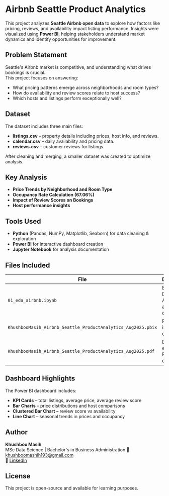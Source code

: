 # **Airbnb Seattle Product Analytics**

This project analyzes **Seattle Airbnb open data** to explore how factors like pricing, reviews, and availability impact listing performance. Insights were visualized using **Power BI**, helping stakeholders understand market dynamics and identify opportunities for improvement.


## **Problem Statement**

Seattle's Airbnb market is competitive, and understanding what drives bookings is crucial.  
This project focuses on answering:

- What pricing patterns emerge across neighborhoods and room types?
- How do availability and review scores relate to host success?
- Which hosts and listings perform exceptionally well?


## **Dataset**

The dataset includes three main files:  
- **listings.csv** – property details including prices, host info, and reviews.  
- **calendar.csv** – daily availability and pricing data.  
- **reviews.csv** – customer reviews for listings.

After cleaning and merging, a smaller dataset was created to optimize analysis.

## **Key Analysis**

-  **Price Trends by Neighborhood and Room Type**  
-  **Occupancy Rate Calculation (67.06%)**  
-  **Impact of Review Scores on Bookings**  
-  **Host performance insights**

## **Tools Used**

- **Python** (Pandas, NumPy, Matplotlib, Seaborn) for data cleaning & exploration  
- **Power BI** for interactive dashboard creation  
- **Jupyter Notebook** for analysis documentation  

## **Files Included**

| File | Description |
|-------|-------------|
| `01_eda_airbnb.ipynb` | Exploratory Data Analysis and cleaning |
| `KhushbooMasih_Airbnb_Seattle_ProductAnalytics_Aug2025.pbix` | Power BI interactive dashboard |
| `KhushbooMasih_Airbnb_Seattle_ProductAnalytics_Aug2025.pdf` | Dashboard exported as PDF for quick view |


## **Dashboard Highlights**

The Power BI dashboard includes:
- **KPI Cards** – total listings, average price, average review score  
- **Bar Charts** – price distributions and host comparisons  
- **Clustered Bar Chart** – review score vs availability  
- **Line Chart** – seasonal trends in prices and occupancy  

## **Author**

**Khushboo Masih**  
MSc Data Science | Bachelor's in Business Administration 
📧 khushboomashih193@gmail.com  
🔗 [LinkedIn](https://www.linkedin.com/in/khushboo-masih/)


## **License**

This project is open-source and available for learning purposes.
